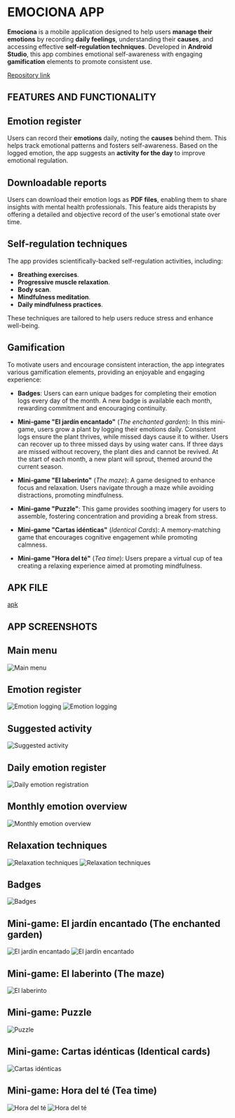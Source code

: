 # EMOCIONA APP

**Emociona** is a mobile application designed to help users **manage their emotions** by recording **daily feelings**, understanding their **causes**, and accessing effective 
**self-regulation techniques**. Developed in **Android Studio**, this app combines emotional self-awareness with engaging **gamification** elements 
to promote consistent use.

[Repository link](https://github.com/noeliarozado/EmocionaApp.git)

## FEATURES AND FUNCTIONALITY

## Emotion register

Users can record their **emotions** daily, noting the **causes** behind them. This helps track emotional patterns and fosters self-awareness. Based on the logged emotion, the app suggests an **activity for the day** to improve emotional regulation.

## Downloadable reports

Users can download their emotion logs as **PDF files**, enabling them to share insights with mental health professionals. This feature aids therapists by offering a detailed and 
objective record of the user's emotional state over time.

## Self-regulation techniques

The app provides scientifically-backed self-regulation activities, including:

- **Breathing exercises**.
- **Progressive muscle relaxation**.
- **Body scan**.
- **Mindfulness meditation**.
- **Daily mindfulness practices**.

These techniques are tailored to help users reduce stress and enhance well-being.

## Gamification

To motivate users and encourage consistent interaction, the app integrates various gamification elements, providing an enjoyable and engaging experience:

- **Badges**: Users can earn unique badges for completing their emotion logs every day of the month. A new badge is available each month, rewarding commitment and encouraging continuity.

- **Mini-game "El jardín encantado"** (*The enchanted garden*): In this mini-game, users grow a plant by logging their emotions daily. Consistent logs ensure the plant thrives, while missed days cause it to wither. Users can recover up to three missed days by using water cans. If three days are missed without recovery, the plant dies and cannot be revived. At the start of each month, a new plant will sprout, themed around the current season.

- **Mini-game "El laberinto"** (*The maze*): A game designed to enhance focus and relaxation. Users navigate through a maze while avoiding distractions, promoting mindfulness.

- **Mini-game "Puzzle"**: This game provides soothing imagery for users to assemble, fostering concentration and providing a break from stress.
 
- **Mini-game "Cartas idénticas"** (*Identical Cards*): A memory-matching game that encourages cognitive engagement while promoting calmness.

- **Mini-game "Hora del té"** (*Tea time*): Users prepare a virtual cup of tea creating a relaxing experience aimed at promoting mindfulness.

## APK FILE

[apk](https://www.mediafire.com/file/zy4kczlts8itn2n/Emociona.apk/file)

## APP SCREENSHOTS

## Main menu

![ Main menu](/images/menu.png)

## Emotion register

![Emotion logging](/images/logging1.png)
![Emotion logging](/images/logging2.png)

## Suggested activity

![Suggested activity](/images/suggested.png)

## Daily emotion register
![Daily emotion registration](/images/record.png)

## Monthly emotion overview
![Monthly emotion overview](/images/monthly.png)

## Relaxation techniques

![Relaxation techniques](/images/tecniques.png)
![Relaxation techniques](/images/move.png)

## Badges

![Badges](/images/badges.png)

## **Mini-game: El jardín encantado (The enchanted garden)**
![El jardín encantado](/images/garden1.png)
![El jardín encantado](/images/garden2.png)

## **Mini-game: El laberinto (The maze)**
![El laberinto](/images/maze.png)

## **Mini-game: Puzzle**
![Puzzle](/images/puzzle.png)

## **Mini-game: Cartas idénticas (Identical cards)**
![Cartas idénticas](/images/cards.png)

## **Mini-game: Hora del té (Tea time)**
![Hora del té](/images/tea1.png)
![Hora del té](/images/tea2.png)
